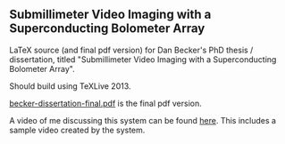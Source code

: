 Submillimeter Video Imaging with a Superconducting Bolometer Array
------------------------------------------------------------------

LaTeX source (and final pdf version) for Dan Becker's PhD thesis / dissertation, titled "Submillimeter Video Imaging with a Superconducting Bolometer Array".

Should build using TeXLive 2013.

[becker-dissertation-final.pdf](becker-dissertation-final.pdf) is the final pdf version.

A video of me discussing this system can be found [here](https://www.youtube.com/watch?v=ul_fd-KWH38). This includes a sample video created by the system.
